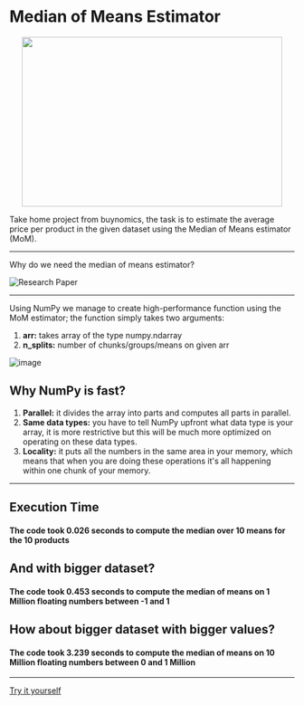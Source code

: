 # Median of Means Estimator


<p align="center">
  <img width="460" height="300" src="https://user-images.githubusercontent.com/96091453/169597145-2a7c9d7c-0fa6-4b7d-969c-e39dc7467f7c.png">
</p>

Take home project from buynomics, the task is to estimate the average price per product in the given dataset using the Median of Means estimator (MoM).

---------------
Why do we need the median of means estimator? 

![Research Paper](https://user-images.githubusercontent.com/96091453/169597364-bd067de8-9913-4d7b-8103-7254f49373c7.png)


------------------

Using NumPy we manage to create high-performance function using the MoM estimator; the function simply takes two arguments:
1. **arr:** takes array of the type numpy.ndarray
2. **n_splits:** number of chunks/groups/means on given arr 


![image](https://user-images.githubusercontent.com/96091453/169602676-4c61aec6-630a-453b-a3ec-bc85093d2d36.png)


## Why NumPy is fast? ##
1. **Parallel:** it divides the array into parts and computes all parts in parallel. 
2. **Same data types:** you have to tell NumPy upfront what data type is your array, it is more restrictive but this will be much more optimized on operating on these data types.
3. **Locality:** it puts all the numbers in the same area in your memory, which means that when you are doing these operations it's all happening within one chunk of your memory.

-----------------
## Execution Time ##

#### The code took 0.026 seconds to compute the median over 10 means for the 10 products ####

## And with bigger dataset? ##

#### The code took 0.453 seconds to compute the median of means on 1 Million floating numbers between -1 and 1 ####

## How about bigger dataset with bigger values? ##

#### The code took 3.239 seconds to compute the median of means on 10 Million floating numbers between 0 and 1 Million ####
----------------
[Try it yourself](https://colab.research.google.com/drive/1dUI23QSuPZaa7IcW_n2CK-0M_qE0HxKi?usp=sharing)
 
